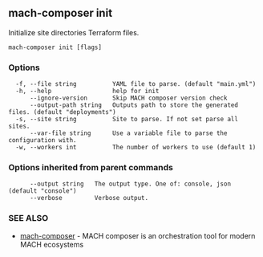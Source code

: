## mach-composer init

Initialize site directories Terraform files.

```
mach-composer init [flags]
```

### Options

```
  -f, --file string          YAML file to parse. (default "main.yml")
  -h, --help                 help for init
      --ignore-version       Skip MACH composer version check
      --output-path string   Outputs path to store the generated files. (default "deployments")
  -s, --site string          Site to parse. If not set parse all sites.
      --var-file string      Use a variable file to parse the configuration with.
  -w, --workers int          The number of workers to use (default 1)
```

### Options inherited from parent commands

```
      --output string   The output type. One of: console, json (default "console")
      --verbose         Verbose output.
```

### SEE ALSO

* [mach-composer](mach-composer.md)	 - MACH composer is an orchestration tool for modern MACH ecosystems

